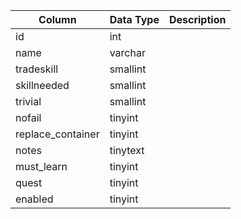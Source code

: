 | Column            | Data Type | Description |
| ----------------- | --------- | ----------- |
| id                | int       |             |
| name              | varchar   |             |
| tradeskill        | smallint  |             |
| skillneeded       | smallint  |             |
| trivial           | smallint  |             |
| nofail            | tinyint   |             |
| replace_container | tinyint   |             |
| notes             | tinytext  |             |
| must_learn        | tinyint   |             |
| quest             | tinyint   |             |
| enabled           | tinyint   |             |